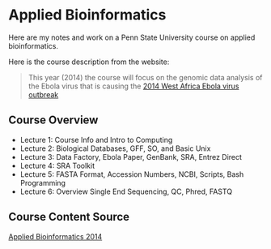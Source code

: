 # Applied Bioinformatics

Here are my notes and work on a Penn State University course on applied
bioinformatics.

Here is the course description from the website:

> This year (2014) the course will focus on the genomic data analysis of the
> Ebola virus that is causing the [2014 West Africa Ebola virus outbreak][ebola]

[ebola]: https://en.wikipedia.org/wiki/Ebola_virus_epidemic_in_West_Africa

## Course Overview

- Lecture 1: Course Info and Intro to Computing
- Lecture 2: Biological Databases, GFF, SO, and Basic Unix
- Lecture 3: Data Factory, Ebola Paper, GenBank, SRA, Entrez Direct
- Lecture 4: SRA Toolkit
- Lecture 5: FASTA Format, Accession Numbers, NCBI, Scripts, Bash Programming
- Lecture 6: Overview Single End Sequencing, QC, Phred, FASTQ

## Course Content Source

[Applied Bioinformatics 2014][course]

[course]: http://www.personal.psu.edu/iua1/courses/2014-BMMB-852.html
